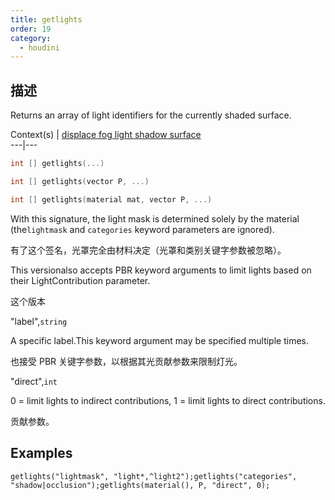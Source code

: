 ```yaml
---
title: getlights
order: 19
category:
  - houdini
---
```

    
## 描述

Returns an array of light identifiers for the currently shaded surface.

Context(s) | [displace](../contexts/displace.html)[
fog](../contexts/fog.html)[ light](../contexts/light.html)[
shadow](../contexts/shadow.html)[ surface](../contexts/surface.html)  
---|---

```c
int [] getlights(...)
```

```c
int [] getlights(vector P, ...)
```

```c
int [] getlights(material mat, vector P, ...)
```

With this signature, the light mask is determined solely by the material
(the`lightmask` and `categories` keyword parameters are ignored).

有了这个签名，光罩完全由材料决定（光罩和类别关键字参数被忽略）。

This versionalso accepts PBR keyword arguments to limit lights based on their
LightContribution parameter.

这个版本

"label",`string`

A specific label.This keyword argument may be specified multiple times.

也接受 PBR 关键字参数，以根据其光贡献参数来限制灯光。

"direct",`int`

0 = limit lights to indirect contributions, 1 = limit lights to direct
contributions.

贡献参数。

## Examples

    getlights("lightmask", "light*,^light2");getlights("categories", "shadow|occlusion");getlights(material(), P, "direct", 0);
